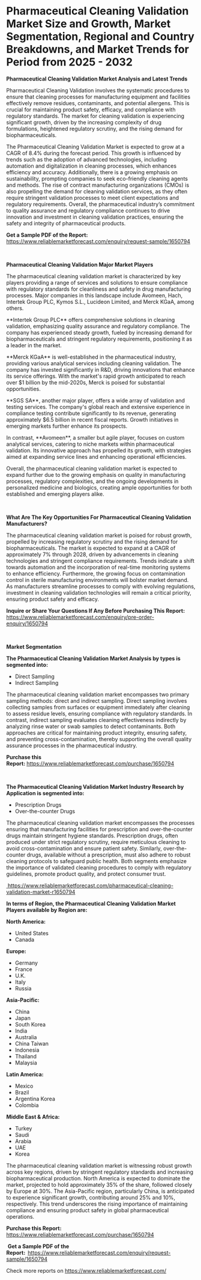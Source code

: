 <p><h1>Pharmaceutical Cleaning Validation Market Size and Growth, Market Segmentation, Regional and Country Breakdowns, and Market Trends for Period from 2025 -  2032</h1></p><p><strong>Pharmaceutical Cleaning Validation Market Analysis and Latest Trends</strong></p>
<p><p>Pharmaceutical Cleaning Validation involves the systematic procedures to ensure that cleaning processes for manufacturing equipment and facilities effectively remove residues, contaminants, and potential allergens. This is crucial for maintaining product safety, efficacy, and compliance with regulatory standards. The market for cleaning validation is experiencing significant growth, driven by the increasing complexity of drug formulations, heightened regulatory scrutiny, and the rising demand for biopharmaceuticals.</p><p>The Pharmaceutical Cleaning Validation Market is expected to grow at a CAGR of 8.4% during the forecast period. This growth is influenced by trends such as the adoption of advanced technologies, including automation and digitalization in cleaning processes, which enhances efficiency and accuracy. Additionally, there is a growing emphasis on sustainability, prompting companies to seek eco-friendly cleaning agents and methods. The rise of contract manufacturing organizations (CMOs) is also propelling the demand for cleaning validation services, as they often require stringent validation processes to meet client expectations and regulatory requirements. Overall, the pharmaceutical industry’s commitment to quality assurance and regulatory compliance continues to drive innovation and investment in cleaning validation practices, ensuring the safety and integrity of pharmaceutical products.</p></p>
<p><strong>Get a Sample PDF of the Report:&nbsp;</strong> <a href="https://www.reliablemarketforecast.com/enquiry/request-sample/1650794?utm_campaign=2736&utm_medium=2&utm_source=Github&utm_content=ia&utm_term=03032025&utm_id=pharmaceutical-cleaning-validation">https://www.reliablemarketforecast.com/enquiry/request-sample/1650794</a></p>
<p>&nbsp;</p>
<p><strong>Pharmaceutical Cleaning Validation Major Market Players</strong></p>
<p><p>The pharmaceutical cleaning validation market is characterized by key players providing a range of services and solutions to ensure compliance with regulatory standards for cleanliness and safety in drug manufacturing processes. Major companies in this landscape include Avomeen, Hach, Intertek Group PLC, Kymos S.L., Lucideon Limited, and Merck KGaA, among others.</p><p>**Intertek Group PLC** offers comprehensive solutions in cleaning validation, emphasizing quality assurance and regulatory compliance. The company has experienced steady growth, fueled by increasing demand for biopharmaceuticals and stringent regulatory requirements, positioning it as a leader in the market.</p><p>**Merck KGaA** is well-established in the pharmaceutical industry, providing various analytical services including cleaning validation. The company has invested significantly in R&D, driving innovations that enhance its service offerings. With the market's rapid growth anticipated to reach over $1 billion by the mid-2020s, Merck is poised for substantial opportunities.</p><p>**SGS SA**, another major player, offers a wide array of validation and testing services. The company's global reach and extensive experience in compliance testing contribute significantly to its revenue, generating approximately $6.5 billion in recent fiscal reports. Growth initiatives in emerging markets further enhance its prospects.</p><p>In contrast, **Avomeen**, a smaller but agile player, focuses on custom analytical services, catering to niche markets within pharmaceutical validation. Its innovative approach has propelled its growth, with strategies aimed at expanding service lines and enhancing operational efficiencies.</p><p>Overall, the pharmaceutical cleaning validation market is expected to expand further due to the growing emphasis on quality in manufacturing processes, regulatory complexities, and the ongoing developments in personalized medicine and biologics, creating ample opportunities for both established and emerging players alike.</p></p>
<p>&nbsp;</p>
<p><strong>What Are The Key Opportunities For Pharmaceutical Cleaning Validation Manufacturers?</strong></p>
<p><p>The pharmaceutical cleaning validation market is poised for robust growth, propelled by increasing regulatory scrutiny and the rising demand for biopharmaceuticals. The market is expected to expand at a CAGR of approximately 7% through 2028, driven by advancements in cleaning technologies and stringent compliance requirements. Trends indicate a shift towards automation and the incorporation of real-time monitoring systems to enhance efficiency. Furthermore, the growing focus on contamination control in sterile manufacturing environments will bolster market demand. As manufacturers streamline processes to comply with evolving regulations, investment in cleaning validation technologies will remain a critical priority, ensuring product safety and efficacy.</p></p>
<p><strong>Inquire or Share Your Questions If Any Before Purchasing This Report:</strong> <a href="https://www.reliablemarketforecast.com/enquiry/pre-order-enquiry/1650794?utm_campaign=2736&utm_medium=2&utm_source=Github&utm_content=ia&utm_term=03032025&utm_id=pharmaceutical-cleaning-validation">https://www.reliablemarketforecast.com/enquiry/pre-order-enquiry/1650794</a></p>
<p>&nbsp;</p>
<p><strong>Market Segmentation</strong></p>
<p><strong>The Pharmaceutical Cleaning Validation Market Analysis by types is segmented into:</strong></p>
<p><ul><li>Direct Sampling</li><li>Indirect Sampling</li></ul></p>
<p><p>The pharmaceutical cleaning validation market encompasses two primary sampling methods: direct and indirect sampling. Direct sampling involves collecting samples from surfaces or equipment immediately after cleaning to assess residue levels, ensuring compliance with regulatory standards. In contrast, indirect sampling evaluates cleaning effectiveness indirectly by analyzing rinse water or swab samples to detect contaminants. Both approaches are critical for maintaining product integrity, ensuring safety, and preventing cross-contamination, thereby supporting the overall quality assurance processes in the pharmaceutical industry.</p></p>
<p><strong>Purchase this Report:&nbsp;</strong><a href="https://www.reliablemarketforecast.com/purchase/1650794?utm_campaign=2736&utm_medium=2&utm_source=Github&utm_content=ia&utm_term=03032025&utm_id=pharmaceutical-cleaning-validation">https://www.reliablemarketforecast.com/purchase/1650794</a></p>
<p>&nbsp;</p>
<p><strong>The Pharmaceutical Cleaning Validation Market Industry Research by Application is segmented into:</strong></p>
<p><ul><li>Prescription Drugs</li><li>Over-the-counter Drugs</li></ul></p>
<p><p>The pharmaceutical cleaning validation market encompasses the processes ensuring that manufacturing facilities for prescription and over-the-counter drugs maintain stringent hygiene standards. Prescription drugs, often produced under strict regulatory scrutiny, require meticulous cleaning to avoid cross-contamination and ensure patient safety. Similarly, over-the-counter drugs, available without a prescription, must also adhere to robust cleaning protocols to safeguard public health. Both segments emphasize the importance of validated cleaning procedures to comply with regulatory guidelines, promote product quality, and protect consumer trust.</p></p>
<p><a href="https://www.reliablemarketforecast.com/pharmaceutical-cleaning-validation-market-r1650794?utm_campaign=2736&utm_medium=2&utm_source=Github&utm_content=ia&utm_term=03032025&utm_id=pharmaceutical-cleaning-validation">&nbsp;https://www.reliablemarketforecast.com/pharmaceutical-cleaning-validation-market-r1650794</a></p>
<p><strong>In terms of Region, the Pharmaceutical Cleaning Validation Market Players available by Region are:</strong></p>
<p>
    <p> <strong> North America: </strong>
        <ul>
            <li>United States</li>
            <li>Canada</li>
        </ul>
        </p> 
    <p> <strong> Europe: </strong>
        <ul>
            <li>Germany</li>
            <li>France</li>
            <li>U.K.</li>
            <li>Italy</li>
            <li>Russia</li>
        </ul>
        </p> 
    <p> <strong> Asia-Pacific: </strong>
        <ul>
            <li>China</li>
            <li>Japan</li>
            <li>South Korea</li>
            <li>India</li>
            <li>Australia</li>
            <li>China Taiwan</li>
            <li>Indonesia</li>
            <li>Thailand</li>
            <li>Malaysia</li>
        </ul>
        </p> 
    <p> <strong> Latin America: </strong>
        <ul>
            <li>Mexico</li>
            <li>Brazil</li>
            <li>Argentina Korea</li>
            <li>Colombia</li>
        </ul>
        </p> 
    <p> <strong> Middle East & Africa: </strong>
        <ul>
            <li>Turkey</li>
            <li>Saudi</li>
            <li>Arabia</li>
            <li>UAE</li>
            <li>Korea</li>
        </ul>
    </p>
    </p>
<p><p>The pharmaceutical cleaning validation market is witnessing robust growth across key regions, driven by stringent regulatory standards and increasing biopharmaceutical production. North America is expected to dominate the market, projected to hold approximately 35% of the share, followed closely by Europe at 30%. The Asia-Pacific region, particularly China, is anticipated to experience significant growth, contributing around 25% and 10%, respectively. This trend underscores the rising importance of maintaining compliance and ensuring product safety in global pharmaceutical operations.</p></p>
<p><strong>Purchase this Report: </strong><a href="https://www.reliablemarketforecast.com/purchase/1650794?utm_campaign=2736&utm_medium=2&utm_source=Github&utm_content=ia&utm_term=03032025&utm_id=pharmaceutical-cleaning-validation">https://www.reliablemarketforecast.com/purchase/1650794</a></p>
<p>&nbsp;<strong>Get a Sample PDF of the Report:&nbsp;&nbsp;</strong><a href="https://www.reliablemarketforecast.com/enquiry/request-sample/1650794?utm_campaign=2736&utm_medium=2&utm_source=Github&utm_content=ia&utm_term=03032025&utm_id=pharmaceutical-cleaning-validation">https://www.reliablemarketforecast.com/enquiry/request-sample/1650794</a></p>
<p><strong></strong></p>
<p>Check more reports on <a href="https://www.reliablemarketforecast.com/?utm_campaign=2736&utm_medium=2&utm_source=Github&utm_content=ia&utm_term=03032025&utm_id=pharmaceutical-cleaning-validation">https://www.reliablemarketforecast.com/</a></p>